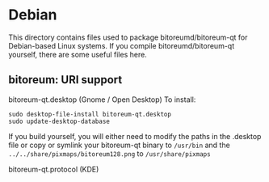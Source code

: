 
Debian
====================
This directory contains files used to package bitoreumd/bitoreum-qt
for Debian-based Linux systems. If you compile bitoreumd/bitoreum-qt yourself, there are some useful files here.

## bitoreum: URI support ##


bitoreum-qt.desktop  (Gnome / Open Desktop)
To install:

	sudo desktop-file-install bitoreum-qt.desktop
	sudo update-desktop-database

If you build yourself, you will either need to modify the paths in
the .desktop file or copy or symlink your bitoreum-qt binary to `/usr/bin`
and the `../../share/pixmaps/bitoreum128.png` to `/usr/share/pixmaps`

bitoreum-qt.protocol (KDE)


